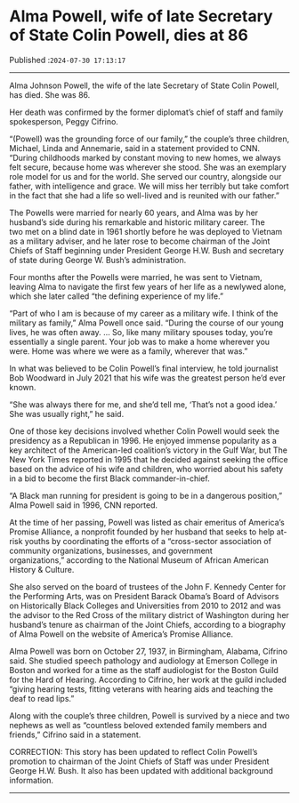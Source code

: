 # Alma Powell, wife of late Secretary of State Colin Powell, dies at 86

Published :`2024-07-30 17:13:17`

---

Alma Johnson Powell, the wife of the late Secretary of State Colin Powell, has died. She was 86.

Her death was confirmed by the former diplomat’s chief of staff and family spokesperson, Peggy Cifrino.

“(Powell) was the grounding force of our family,” the couple’s three children, Michael, Linda and Annemarie, said in a statement provided to CNN. “During childhoods marked by constant moving to new homes, we always felt secure, because home was wherever she stood. She was an exemplary role model for us and for the world. She served our country, alongside our father, with intelligence and grace. We will miss her terribly but take comfort in the fact that she had a life so well-lived and is reunited with our father.”

The Powells were married for nearly 60 years, and Alma was by her husband’s side during his remarkable and historic military career. The two met on a blind date in 1961 shortly before he was deployed to Vietnam as a military adviser, and he later rose to become chairman of the Joint Chiefs of Staff beginning under President George H.W. Bush and secretary of state during George W. Bush’s administration.

Four months after the Powells were married, he was sent to Vietnam, leaving Alma to navigate the first few years of her life as a newlywed alone, which she later called “the defining experience of my life.”

“Part of who I am is because of my career as a military wife. I think of the military as family,” Alma Powell once said. “During the course of our young lives, he was often away. … So, like many military spouses today, you’re essentially a single parent. Your job was to make a home wherever you were. Home was where we were as a family, wherever that was.”

In what was believed to be Colin Powell’s final interview, he told journalist Bob Woodward in July 2021 that his wife was the greatest person he’d ever known.

“She was always there for me, and she’d tell me, ‘That’s not a good idea.’ She was usually right,” he said.

One of those key decisions involved whether Colin Powell would seek the presidency as a Republican in 1996. He enjoyed immense popularity as a key architect of the American-led coalition’s victory in the Gulf War, but The New York Times reported in 1995 that he decided against seeking the office based on the advice of his wife and children, who worried about his safety in a bid to become the first Black commander-in-chief.

“A Black man running for president is going to be in a dangerous position,” Alma Powell said in 1996, CNN reported.

At the time of her passing, Powell was listed as chair emeritus of America’s Promise Alliance, a nonprofit founded by her husband that seeks to help at-risk youths by coordinating the efforts of a “cross-sector association of community organizations, businesses, and government organizations,” according to the National Museum of African American History & Culture.

She also served on the board of trustees of the John F. Kennedy Center for the Performing Arts, was on President Barack Obama’s Board of Advisors on Historically Black Colleges and Universities from 2010 to 2012 and was the advisor to the Red Cross of the military district of Washington during her husband’s tenure as chairman of the Joint Chiefs, according to a biography of Alma Powell on the website of America’s Promise Alliance.

Alma Powell was born on October 27, 1937, in Birmingham, Alabama, Cifrino said. She studied speech pathology and audiology at Emerson College in Boston and worked for a time as the staff audiologist for the Boston Guild for the Hard of Hearing. According to Cifrino, her work at the guild included “giving hearing tests, fitting veterans with hearing aids and teaching the deaf to read lips.”

Along with the couple’s three children, Powell is survived by a niece and two nephews as well as “countless beloved extended family members and friends,” Cifrino said in a statement.

CORRECTION: This story has been updated to reflect Colin Powell’s promotion to chairman of the Joint Chiefs of Staff was under President George H.W. Bush. It also has been updated with additional background information.

---

